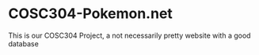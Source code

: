 # COSC304-Pokemon.net
This is our COSC304 Project, a not necessarily pretty website with a good database

